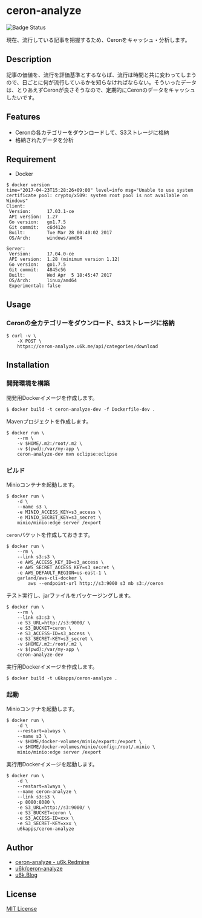 # ceron-analyze

![Badge Status](https://ci-as-a-service)

現在、流行している記事を把握するため、Ceronをキャッシュ・分析します。

## Description

記事の価値を、流行を評価基準とするならば、流行は時間と共に変わってしまうので、日ごとに何が流行しているかを知らなければならない。そういったデータは、とりあえずCeronが良さそうなので、定期的にCeronのデータをキャッシュしたいです。

## Features

- Ceronの各カテゴリーをダウンロードして、S3ストレージに格納
- 格納されたデータを分析

## Requirement

- Docker

```
$ docker version
time="2017-04-23T15:28:26+09:00" level=info msg="Unable to use system certificate pool: crypto/x509: system root pool is not available on Windows"
Client:
 Version:      17.03.1-ce
 API version:  1.27
 Go version:   go1.7.5
 Git commit:   c6d412e
 Built:        Tue Mar 28 00:40:02 2017
 OS/Arch:      windows/amd64

Server:
 Version:      17.04.0-ce
 API version:  1.28 (minimum version 1.12)
 Go version:   go1.7.5
 Git commit:   4845c56
 Built:        Wed Apr  5 18:45:47 2017
 OS/Arch:      linux/amd64
 Experimental: false
```

## Usage

### Ceronの全カテゴリーをダウンロード、S3ストレージに格納

```
$ curl -v \
    -X POST \
    https://ceron-analyze.u6k.me/api/categories/download
```

## Installation

### 開発環境を構築

開発用Dockerイメージを作成します。

```
$ docker build -t ceron-analyze-dev -f Dockerfile-dev .
```

Mavenプロジェクトを作成します。

```
$ docker run \
    --rm \
    -v $HOME/.m2:/root/.m2 \
    -v $(pwd):/var/my-app \
    ceron-analyze-dev mvn eclipse:eclipse
```

### ビルド

Minioコンテナを起動します。

```
$ docker run \
    -d \
    --name s3 \
    -e MINIO_ACCESS_KEY=s3_access \
    -e MINIO_SECRET_KEY=s3_secret \
    minio/minio:edge server /export
```

`ceron`バケットを作成しておきます。

```
$ docker run \
    --rm \
    --link s3:s3 \
    -e AWS_ACCESS_KEY_ID=s3_access \
    -e AWS_SECRET_ACCESS_KEY=s3_secret \
    -e AWS_DEFAULT_REGION=us-east-1 \
    garland/aws-cli-docker \
        aws --endpoint-url http://s3:9000 s3 mb s3://ceron
```

テスト実行し、jarファイルをパッケージングします。

```
$ docker run \
    --rm \
    --link s3:s3 \
    -e S3_URL=http://s3:9000/ \
    -e S3_BUCKET=ceron \
    -e S3_ACCESS-ID=s3_access \
    -e S3_SECRET-KEY=s3_secret \
    -v $HOME/.m2:/root/.m2 \
    -v $(pwd):/var/my-app \
    ceron-analyze-dev
```

実行用Dockerイメージを作成します。

```
$ docker build -t u6kapps/ceron-analyze .
```

### 起動

Minioコンテナを起動します。

```
$ docker run \
    -d \
    --restart=always \
    --name s3 \
    -v $HOME/docker-volumes/minio/export:/export \
    -v $HOME/docker-volumes/minio/config:/root/.minio \
    minio/minio:edge server /export
```

実行用Dockerイメージを起動します。

```
$ docker run \
    -d \
    --restart=always \
    --name ceron-analyze \
    --link s3:s3 \
    -p 8080:8080 \
    -e S3_URL=http://s3:9000/ \
    -e S3_BUCKET=ceron \
    -e S3_ACCESS-ID=xxx \
    -e S3_SECRET-KEY=xxx \
    u6kapps/ceron-analyze
```

## Author

- [ceron-analyze - u6k.Redmine](https://redmine.u6k.me/projects/ceron-analyze)
- [u6k/ceron-analyze](https://github.com/u6k/ceron-analyze)
- [u6k.Blog](https://blog.u6k.me/)

## License

[MIT License](https://github.com/u6k/ceron-analyze/blob/master/LICENSE)
